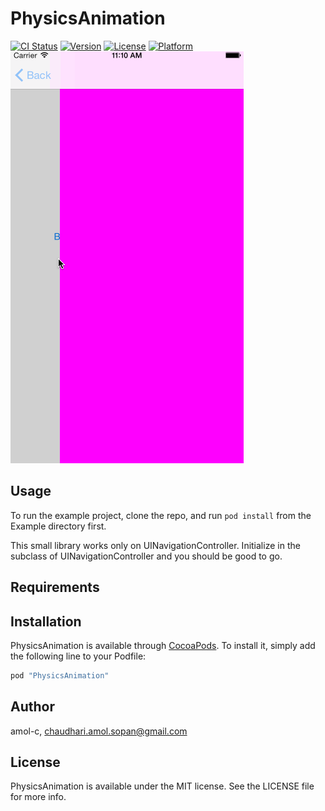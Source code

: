 # PhysicsAnimation

[![CI Status](http://img.shields.io/travis/amol-c/PhysicsAnimation.svg?style=flat)](https://travis-ci.org/amol-c/PhysicsAnimation)
[![Version](https://img.shields.io/cocoapods/v/PhysicsAnimation.svg?style=flat)](http://cocoapods.org/pods/PhysicsAnimation)
[![License](https://img.shields.io/cocoapods/l/PhysicsAnimation.svg?style=flat)](http://cocoapods.org/pods/PhysicsAnimation)
[![Platform](https://img.shields.io/cocoapods/p/PhysicsAnimation.svg?style=flat)](http://cocoapods.org/pods/PhysicsAnimation)
![alt tag](https://github.com/amol-c/PhysicsAnimation/blob/master/PhysicsGIF.gif)

## Usage

To run the example project, clone the repo, and run `pod install` from the Example directory first.


This small library works only on UINavigationController. Initialize in the subclass of UINavigationController and you should be good to go.


## Requirements

## Installation

PhysicsAnimation is available through [CocoaPods](http://cocoapods.org). To install
it, simply add the following line to your Podfile:

```ruby
pod "PhysicsAnimation"
```

## Author

amol-c, chaudhari.amol.sopan@gmail.com

## License

PhysicsAnimation is available under the MIT license. See the LICENSE file for more info.
